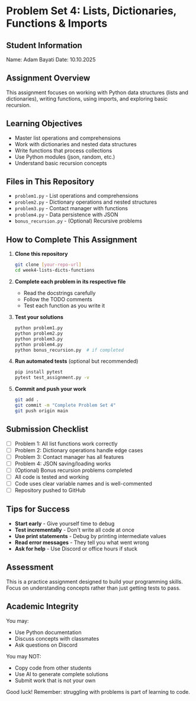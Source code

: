 # Problem Set 4: Lists, Dictionaries, Functions & Imports

## Student Information
Name: Adam Bayati
Date: 10.10.2025

## Assignment Overview
This assignment focuses on working with Python data structures (lists and dictionaries), writing functions, using imports, and exploring basic recursion.

## Learning Objectives
- Master list operations and comprehensions
- Work with dictionaries and nested data structures
- Write functions that process collections
- Use Python modules (json, random, etc.)
- Understand basic recursion concepts

## Files in This Repository
- `problem1.py` - List operations and comprehensions
- `problem2.py` - Dictionary operations and nested structures
- `problem3.py` - Contact manager with functions
- `problem4.py` - Data persistence with JSON
- `bonus_recursion.py` - (Optional) Recursive problems

## How to Complete This Assignment

1. **Clone this repository**
   ```bash
   git clone [your-repo-url]
   cd week4-lists-dicts-functions
   ```

2. **Complete each problem in its respective file**
   - Read the docstrings carefully
   - Follow the TODO comments
   - Test each function as you write it

3. **Test your solutions**
   ```bash
   python problem1.py
   python problem2.py
   python problem3.py
   python problem4.py
   python bonus_recursion.py  # if completed
   ```

4. **Run automated tests** (optional but recommended)
   ```bash
   pip install pytest
   pytest test_assignment.py -v
   ```

5. **Commit and push your work**
   ```bash
   git add .
   git commit -m "Complete Problem Set 4"
   git push origin main
   ```

## Submission Checklist
- [ ] Problem 1: All list functions work correctly
- [ ] Problem 2: Dictionary operations handle edge cases
- [ ] Problem 3: Contact manager has all features
- [ ] Problem 4: JSON saving/loading works
- [ ] (Optional) Bonus recursion problems completed
- [ ] All code is tested and working
- [ ] Code uses clear variable names and is well-commented
- [ ] Repository pushed to GitHub

## Tips for Success
- **Start early** - Give yourself time to debug
- **Test incrementally** - Don't write all code at once
- **Use print statements** - Debug by printing intermediate values
- **Read error messages** - They tell you what went wrong
- **Ask for help** - Use Discord or office hours if stuck

## Assessment
This is a practice assignment designed to build your programming skills. Focus on understanding concepts rather than just getting tests to pass.

## Academic Integrity
You may:
- Use Python documentation
- Discuss concepts with classmates
- Ask questions on Discord

You may NOT:
- Copy code from other students
- Use AI to generate complete solutions
- Submit work that is not your own

Good luck! Remember: struggling with problems is part of learning to code.
